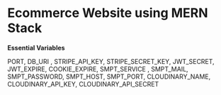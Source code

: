 <h1> Ecommerce Website using MERN Stack </h1>

  **Essential Variables**




PORT,
DB_URI ,
STRIPE_API_KEY,
STRIPE_SECRET_KEY,
JWT_SECRET,
JWT_EXPIRE,
COOKIE_EXPIRE,
SMPT_SERVICE ,
SMPT_MAIL,
SMPT_PASSWORD,
SMPT_HOST,
SMPT_PORT,
CLOUDINARY_NAME,
CLOUDINARY_API_KEY,
CLOUDINARY_API_SECRET

